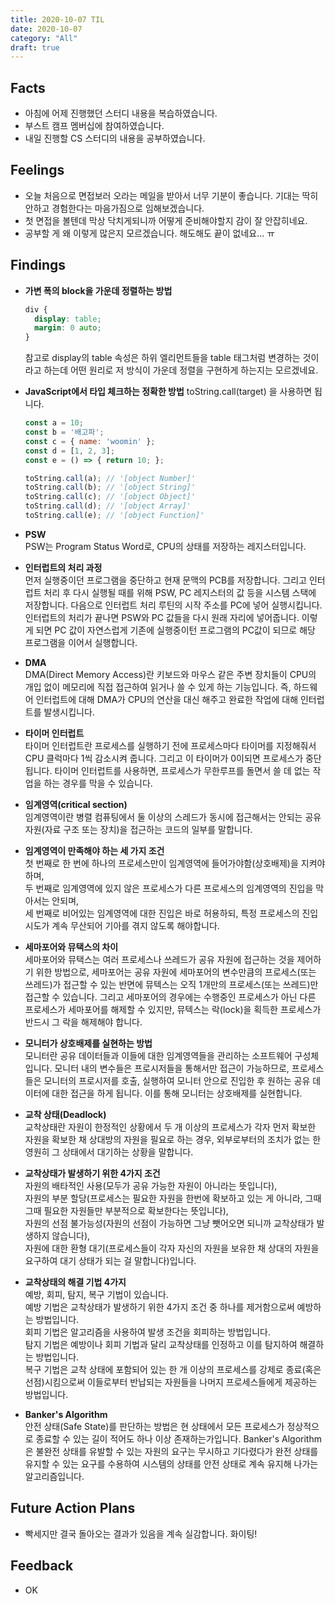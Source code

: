 ```yaml
---
title: 2020-10-07 TIL
date: 2020-10-07
category: "All"
draft: true
---
```


## Facts

- 아침에 어제 진행했던 스터디 내용을 복습하였습니다.
- 부스트 캠프 멤버십에 참여하였습니다.
- 내일 진행할 CS 스터디의 내용을 공부하였습니다.

## Feelings

- 오늘 처음으로 면접보러 오라는 메일을 받아서 너무 기분이 좋습니다. 기대는 딱히 안하고 경험한다는 마음가짐으로 임해보겠습니다.
- 첫 면접을 볼텐데 막상 닥치게되니까 어떻게 준비해야할지 감이 잘 안잡히네요.
- 공부할 게 왜 이렇게 많은지 모르겠습니다. 해도해도 끝이 없네요... ㅠ

## Findings

- **가변 폭의 block을 가운데 정렬하는 방법**

    ```css
    div {
      display: table;
      margin: 0 auto;
    }
    ```

    참고로 display의 table 속성은 하위 엘리먼트들을 table 태그처럼 변경하는 것이라고 하는데 어떤 원리로 저 방식이 가운데 정렬을 구현하게 하는지는 모르겠네요.

- **JavaScript에서 타입 체크하는 정확한 방법**
  toString.call(target) 을 사용하면 됩니다.

    ```js
    const a = 10;
    const b = '배고파';
    const c = { name: 'woomin' };
    const d = [1, 2, 3];
    const e = () => { return 10; };

    toString.call(a); // '[object Number]'
    toString.call(b); // '[object String]'
    toString.call(c); // '[object Object]'
    toString.call(d); // '[object Array]'
    toString.call(e); // '[object Function]'
    ```

- **PSW**  
  PSW는 Program Status Word로, CPU의 상태를 저장하는 레지스터입니다.
- **인터럽트의 처리 과정**  
  먼저 실행중이던 프로그램을 중단하고 현재 문맥의 PCB를 저장합니다. 그리고 인터럽트 처리 후 다시 실행될 때를 위해 PSW, PC 레지스터의 값 등을 시스템 스택에 저장합니다. 다음으로 인터럽트 처리 루틴의 시작 주소를 PC에 넣어 실행시킵니다. 인터럽트의 처리가 끝나면 PSW와 PC 값들을 다시 원래 자리에 넣어줍니다. 이렇게 되면 PC 값이 자연스럽게 기존에 실행중이턴 프로그램의 PC값이 되므로 해당 프로그램을 이어서 실행합니다.
- **DMA**  
  DMA(Direct Memory Access)란 키보드와 마우스 같은 주변 장치들이 CPU의 개입 없이 메모리에 직접 접근하여 읽거나 쓸 수 있게 하는 기능입니다. 즉, 하드웨어 인터럽트에 대해 DMA가 CPU의 연산을 대신 해주고 완료한 작업에 대해 인터럽트를 발생시킵니다.
- **타이머 인터럽트**  
  타이머 인터럽트란 프로세스를 실행하기 전에 프로세스마다 타이머를 지정해줘서 CPU 클럭마다 1씩 감소시켜 줍니다. 그리고 이 타이머가 0이되면 프로세스가 중단됩니다. 타이머 인터럽트를 사용하면, 프로세스가 무한루프를 돌면서 쓸 데 없는 작업을 하는 경우를 막을 수 있습니다.
- **임계영역(critical section)**  
  임계영역이란 병렬 컴퓨팅에서 둘 이상의 스레드가 동시에 접근해서는 안되는 공유 자원(자료 구조 또는 장치)을 접근하는 코드의 일부를 말합니다.
- **임계영역이 만족해야 하는 세 가지 조건**  
  첫 번째로 한 번에 하나의 프로세스만이 임계영역에 들어가야함(상호배제)을 지켜야하며,  
  두 번째로 임계영역에 있지 않은 프로세스가 다른 프로세스의 임계영역의 진입을 막아서는 안되며,  
  세 번째로 비어있는 임계영역에 대한 진입은 바로 허용하되, 특정 프로세스의 진입 시도가 계속 무산되어 기아를 겪지 않도록 해야합니다.
- **세마포어와 뮤택스의 차이**  
  세마포어와 뮤택스는 여러 프로세스나 쓰레드가 공유 자원에 접근하는 것을 제어하기 위한 방법으로, 세마포어는 공유 자원에 세마포어의 변수만큼의 프로세스(또는 쓰레드)가 접근할 수 있는 반면에 뮤텍스는 오직 1개만의 프로세스(또는 쓰레드)만 접근할 수 있습니다. 그리고 세마포어의 경우에는 수행중인 프로세스가 아닌 다른 프로세스가 세마포어를 해제할 수 있지만, 뮤텍스는 락(lock)을 획득한 프로세스가 반드시 그 락을 해제해야 합니다.
- **모니터가 상호배제를 실현하는 방법**  
  모니터란 공유 데이터들과 이들에 대한 임계영역들을 관리하는 소프트웨어 구성체입니다. 모니터 내의 변수들은 프로시저들을 통해서만 접근이 가능하므로, 프로세스들은 모니터의 프로시저를 호출, 실행하여 모니터 안으로 진입한 후 원하는 공유 데이터에 대한 접근을 하게 됩니다. 이를 통해 모니터는 상호배제를 실현합니다.
- **교착 상태(Deadlock)**  
  교착상태란 자원이 한정적인 상황에서 두 개 이상의 프로세스가 각자 먼저 확보한 자원을 확보한 채 상대방의 자원을 필요로 하는 경우, 외부로부터의 조치가 없는 한 영원히 그 상태에서 대기하는 상황을 말합니다.
- **교착상태가 발생하기 위한 4가지 조건**  
  자원의 배타적인 사용(모두가 공유 가능한 자원이 아니라는 뜻입니다),  
  자원의 부분 할당(프로세스는 필요한 자원을 한번에 확보하고 있는 게 아니라, 그때그때 필요한 자원들만 부분적으로 확보한다는 뜻입니다),  
  자원의 선점 불가능성(자원의 선점이 가능하면 그냥 뺏어오면 되니까 교착상태가 발생하지 않습니다),  
  자원에 대한 환형 대기(프로세스들이 각자 자신의 자원을 보유한 채 상대의 자원을 요구하여 대기 상태가 되는 걸 말합니다)입니다.
- **교착상태의 해결 기법 4가지**  
  예방, 회피, 탐지, 복구 기법이 있습니다.  
  예방 기법은 교착상태가 발생하기 위한 4가지 조건 중 하나를 제거함으로써 예방하는 방법입니다.  
  회피 기법은 알고리즘을 사용하여 발생 조건을 회피하는 방법입니다.  
  탐지 기법은 예방이나 회피 기법과 달리 교착상태를 인정하고 이를 탐지하여 해결하는 방법입니다.  
  복구 기법은 교착 상태에 포함되어 있는 한 개 이상의 프로세스를 강제로 종료(혹은 선점)시킴으로써 이들로부터 반납되는 자원들을 나머지 프로세스들에게 제공하는 방법입니다.
- **Banker's Algorithm**  
  안전 상태(Safe State)를 판단하는 방법은 현 상태에서 모든 프로세스가 정상적으로 종료할 수 있는 길이 적어도 하나 이상 존재하는가입니다. Banker's Algorithm은 불완전 상태를 유발할 수 있는 자원의 요구는 무시하고 기다렸다가 완전 상태를 유지할 수 있는 요구를 수용하여 시스템의 상태를 안전 상태로 계속 유지해 나가는 알고리즘입니다.

## Future Action Plans

- 빡세지만 결국 돌아오는 결과가 있음을 계속 실감합니다. 화이팅!

## Feedback

- OK

